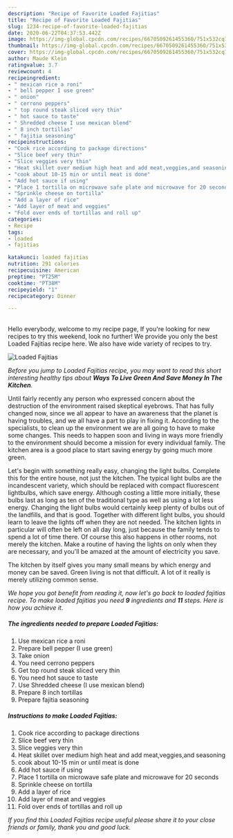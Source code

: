 ```yaml
---
description: "Recipe of Favorite Loaded Fajitias"
title: "Recipe of Favorite Loaded Fajitias"
slug: 1234-recipe-of-favorite-loaded-fajitias
date: 2020-06-22T04:37:53.442Z
image: https://img-global.cpcdn.com/recipes/6670509261455360/751x532cq70/loaded-fajitias-recipe-main-photo.jpg
thumbnail: https://img-global.cpcdn.com/recipes/6670509261455360/751x532cq70/loaded-fajitias-recipe-main-photo.jpg
cover: https://img-global.cpcdn.com/recipes/6670509261455360/751x532cq70/loaded-fajitias-recipe-main-photo.jpg
author: Maude Klein
ratingvalue: 3.7
reviewcount: 4
recipeingredient:
- " mexican rice a roni"
- " bell pepper I use green"
- " onion"
- " cerrono peppers"
- " top round steak sliced very thin"
- " hot sauce to taste"
- " Shredded cheese I use mexican blend"
- " 8 inch tortillas"
- " fajitia seasoning"
recipeinstructions:
- "Cook rice according to package directions"
- "Slice beef very thin"
- "Slice veggies very thin"
- "Heat skillet over medium high heat and add meat,veggies,and seasoning"
- "cook about 10-15 min or until meat is done"
- "Add hot sauce if using"
- "Place 1 tortilla on microwave safe plate and microwave for 20 seconds"
- "Sprinkle cheese on tortilla"
- "Add a layer of rice"
- "Add layer of meat and veggies"
- "Fold over ends of tortillas and roll up"
categories:
- Recipe
tags:
- loaded
- fajitias

katakunci: loaded fajitias 
nutrition: 291 calories
recipecuisine: American
preptime: "PT25M"
cooktime: "PT38M"
recipeyield: "1"
recipecategory: Dinner

---
```

<br>
Hello everybody, welcome to my recipe page, If you're looking for new recipes to try this weekend, look no further! We provide you only the best Loaded Fajitias recipe here. We also have wide variety of recipes to try.
<br>


![Loaded Fajitias](https://img-global.cpcdn.com/recipes/6670509261455360/751x532cq70/loaded-fajitias-recipe-main-photo.jpg)

<i>Before you jump to Loaded Fajitias recipe, you may want to read this short interesting healthy tips about 
<strong>Ways To Live Green And Save Money In The Kitchen</strong>.</i>
</br>

Until fairly recently any person who expressed concern about the destruction of the environment raised skeptical eyebrows. That has fully changed now, since we all appear to have an awareness that the planet is having troubles, and we all have a part to play in fixing it. According to the specialists, to clean up the environment we are all going to have to make some changes. This needs to happen soon and living in ways more friendly to the environment should become a mission for every individual family. The kitchen area is a good place to start saving energy by going much more green.

Let's begin with something really easy, changing the light bulbs. Complete this for the entire house, not just the kitchen. The typical light bulbs are the incandescent variety, which should be replaced with compact fluorescent lightbulbs, which save energy. Although costing a little more initially, these bulbs last as long as ten of the traditional type as well as using a lot less energy. Changing the light bulbs would certainly keep plenty of bulbs out of the landfills, and that is good. Together with different light bulbs, you should learn to leave the lights off when they are not needed. The kitchen lights in particular will often be left on all day long, just because the family tends to spend a lot of time there. Of course this also happens in other rooms, not merely the kitchen. Make a routine of having the lights on only when they are necessary, and you'll be amazed at the amount of electricity you save.

The kitchen by itself gives you many small means by which energy and money can be saved. Green living is not that difficult. A lot of it really is merely utilizing common sense.


<i>We hope you got benefit from reading it, now let's go back to loaded fajitias recipe. To make loaded fajitias you need <strong>9</strong> ingredients and <strong>11</strong> steps. Here is how you achieve it.
</i>

##### The ingredients needed to prepare Loaded Fajitias:

1. Use  mexican rice a roni
1. Prepare  bell pepper (I use green)
1. Take  onion
1. You need  cerrono peppers
1. Get  top round steak sliced very thin
1. You need  hot sauce to taste
1. Use  Shredded cheese (I use mexican blend)
1. Prepare  8 inch tortillas
1. Prepare  fajitia seasoning


##### Instructions to make Loaded Fajitias:

1. Cook rice according to package directions
1. Slice beef very thin
1. Slice veggies very thin
1. Heat skillet over medium high heat and add meat,veggies,and seasoning
1. cook about 10-15 min or until meat is done
1. Add hot sauce if using
1. Place 1 tortilla on microwave safe plate and microwave for 20 seconds
1. Sprinkle cheese on tortilla
1. Add a layer of rice
1. Add layer of meat and veggies
1. Fold over ends of tortillas and roll up


<i>If you find this Loaded Fajitias recipe useful please share it to your close friends or family, thank you and good luck.</i>
